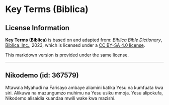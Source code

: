 # Key Terms (Biblica)

## License Information

**Key Terms (Biblica)** is based on and adapted from: _Biblica Bible Dictionary_, [Biblica, Inc.](https://www.biblica.com/), 2023, which is licensed under a [CC BY-SA 4.0 license](https://creativecommons.org/licenses/by-sa/4.0/legalcode.en).

This markdown version is provided under the same license.



--------------------------------

## Nikodemo (id: 367579)

Mtawala Myahudi na Farisayo ambaye aliamini katika Yesu na kumfuata kwa siri. Alikuwa na mazungumzo muhimu na Yesu usiku mmoja. Yesu alipokufa, Nikodemo alisaidia kuandaa mwili wake kwa mazishi.


